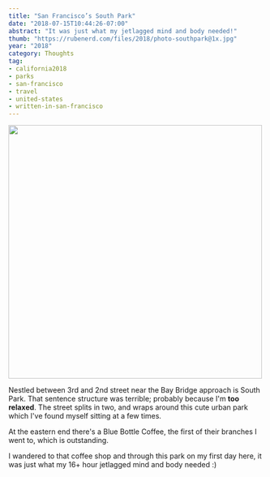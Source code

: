 ```yaml
---
title: "San Francisco’s South Park"
date: "2018-07-15T10:44:26-07:00"
abstract: "It was just what my jetlagged mind and body needed!"
thumb: "https://rubenerd.com/files/2018/photo-southpark@1x.jpg"
year: "2018"
category: Thoughts
tag:
- california2018
- parks
- san-francisco
- travel
- united-states
- written-in-san-francisco
---
```

<p><img src="https://rubenerd.com/files/2018/photo-southpark@1x.jpg" srcset="https://rubenerd.com/files/2018/photo-southpark@1x.jpg 1x, https://rubenerd.com/files/2018/photo-southpark@2x.jpg 2x" alt="" style="width:500px" /></p>

Nestled between 3rd and 2nd street near the Bay Bridge approach is South Park. That sentence structure was terrible; probably because I'm **too relaxed**. The street splits in two, and wraps around this cute urban park which I've found myself sitting at a few times.

At the eastern end there's a Blue Bottle Coffee, the first of their branches I went to, which is outstanding.

I wandered to that coffee shop and through this park on my first day here, it was just what my 16+ hour jetlagged mind and body needed :)

